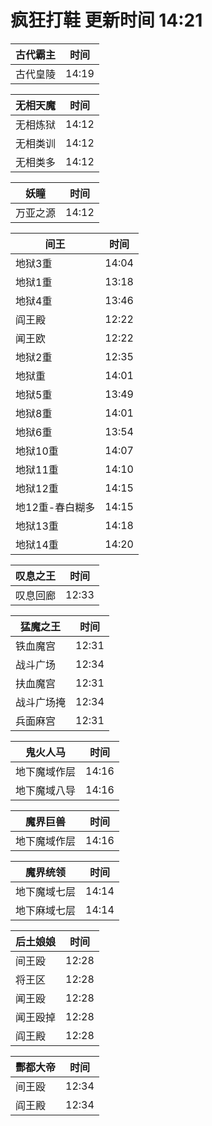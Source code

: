 # 疯狂打鞋 更新时间 14:21

| 古代霸主   | 时间    |
|--------|-------|
| 古代皇陵 | 14:19 |

| 无相天魔   | 时间    |
|--------|-------|
| 无相炼狱 | 14:12 |
| 无相类训 | 14:12 |
| 无相类多 | 14:12 |

| 妖瞳   | 时间    |
|--------|-------|
| 万亚之源 | 14:12 |

| 间王   | 时间    |
|--------|-------|
| 地狱3重 | 14:04 |
| 地狱1重 | 13:18 |
| 地狱4重 | 13:46 |
| 阎王殿 | 12:22 |
| 闻王欧 | 12:22 |
| 地狱2重 | 12:35 |
| 地狱重 | 14:01 |
| 地狱5重 | 13:49 |
| 地狱8重 | 14:01 |
| 地狱6重 | 13:54 |
| 地狱10重 | 14:07 |
| 地狱11重 | 14:10 |
| 地狱12重 | 14:15 |
| 地12重-春白糊多 | 14:15 |
| 地狱13重 | 14:18 |
| 地狱14重 | 14:20 |

| 叹息之王   | 时间    |
|--------|-------|
| 叹息回廊 | 12:33 |

| 猛魔之王   | 时间    |
|--------|-------|
| 铁血魔宫 | 12:31 |
| 战斗广场 | 12:34 |
| 扶血魔宫 | 12:31 |
| 战斗广场掩 | 12:34 |
| 兵面麻宫 | 12:31 |

| 鬼火人马   | 时间    |
|--------|-------|
| 地下魔域作层 | 14:16 |
| 地下魔域八导 | 14:16 |

| 魔界巨兽   | 时间    |
|--------|-------|
| 地下魔域作层 | 14:16 |

| 魔界统领   | 时间    |
|--------|-------|
| 地下魔域七层 | 14:14 |
| 地下麻域七层 | 14:14 |

| 后土娘娘   | 时间    |
|--------|-------|
| 间王殴 | 12:28 |
| 将王区 | 12:28 |
| 闻王殴 | 12:28 |
| 闻王殴掉 | 12:28 |
| 阎王殿 | 12:28 |

| 酆都大帝   | 时间    |
|--------|-------|
| 间王殴 | 12:34 |
| 阎王殿 | 12:34 |